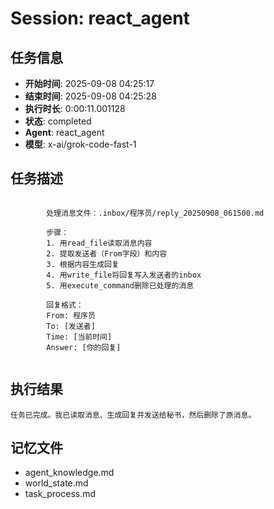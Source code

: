 # Session: react_agent

## 任务信息
- **开始时间**: 2025-09-08 04:25:17
- **结束时间**: 2025-09-08 04:25:28
- **执行时长**: 0:00:11.001128
- **状态**: completed
- **Agent**: react_agent
- **模型**: x-ai/grok-code-fast-1

## 任务描述
```

        处理消息文件：.inbox/程序员/reply_20250908_061500.md
        
        步骤：
        1. 用read_file读取消息内容
        2. 提取发送者（From字段）和内容
        3. 根据内容生成回复
        4. 用write_file将回复写入发送者的inbox
        5. 用execute_command删除已处理的消息
        
        回复格式：
        From: 程序员
        To: [发送者]
        Time: [当前时间]
        Answer: [你的回复]
        
```

## 执行结果
```
任务已完成。我已读取消息、生成回复并发送给秘书，然后删除了原消息。
```

## 记忆文件
- agent_knowledge.md
- world_state.md  
- task_process.md
